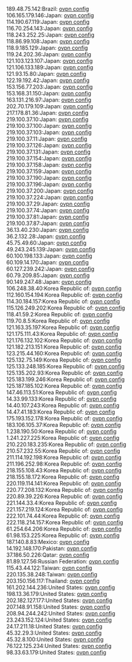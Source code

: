 189.48.75.142:Brazil: [ovpn config](vpn/189_48_75_142.ovpn)  
106.165.179.146:Japan: [ovpn config](vpn/106_165_179_146.ovpn)  
114.190.67.119:Japan: [ovpn config](vpn/114_190_67_119.ovpn)  
116.70.254.143:Japan: [ovpn config](vpn/116_70_254_143.ovpn)  
118.243.252.25:Japan: [ovpn config](vpn/118_243_252_25.ovpn)  
118.86.99.108:Japan: [ovpn config](vpn/118_86_99_108.ovpn)  
118.9.185.129:Japan: [ovpn config](vpn/118_9_185_129.ovpn)  
119.24.202.36:Japan: [ovpn config](vpn/119_24_202_36.ovpn)  
121.103.123.107:Japan: [ovpn config](vpn/121_103_123_107.ovpn)  
121.106.133.189:Japan: [ovpn config](vpn/121_106_133_189.ovpn)  
121.93.15.80:Japan: [ovpn config](vpn/121_93_15_80.ovpn)  
122.19.192.42:Japan: [ovpn config](vpn/122_19_192_42.ovpn)  
153.156.77.203:Japan: [ovpn config](vpn/153_156_77_203.ovpn)  
153.168.31.150:Japan: [ovpn config](vpn/153_168_31_150.ovpn)  
163.131.216.97:Japan: [ovpn config](vpn/163_131_216_97.ovpn)  
202.70.179.109:Japan: [ovpn config](vpn/202_70_179_109.ovpn)  
217.178.81.36:Japan: [ovpn config](vpn/217_178_81_36.ovpn)  
219.100.37.10:Japan: [ovpn config](vpn/219_100_37_10.ovpn)  
219.100.37.100:Japan: [ovpn config](vpn/219_100_37_100.ovpn)  
219.100.37.103:Japan: [ovpn config](vpn/219_100_37_103.ovpn)  
219.100.37.11:Japan: [ovpn config](vpn/219_100_37_11.ovpn)  
219.100.37.126:Japan: [ovpn config](vpn/219_100_37_126.ovpn)  
219.100.37.131:Japan: [ovpn config](vpn/219_100_37_131.ovpn)  
219.100.37.154:Japan: [ovpn config](vpn/219_100_37_154.ovpn)  
219.100.37.158:Japan: [ovpn config](vpn/219_100_37_158.ovpn)  
219.100.37.159:Japan: [ovpn config](vpn/219_100_37_159.ovpn)  
219.100.37.190:Japan: [ovpn config](vpn/219_100_37_190.ovpn)  
219.100.37.196:Japan: [ovpn config](vpn/219_100_37_196.ovpn)  
219.100.37.200:Japan: [ovpn config](vpn/219_100_37_200.ovpn)  
219.100.37.224:Japan: [ovpn config](vpn/219_100_37_224.ovpn)  
219.100.37.29:Japan: [ovpn config](vpn/219_100_37_29.ovpn)  
219.100.37.74:Japan: [ovpn config](vpn/219_100_37_74.ovpn)  
219.100.37.81:Japan: [ovpn config](vpn/219_100_37_81.ovpn)  
219.100.37.87:Japan: [ovpn config](vpn/219_100_37_87.ovpn)  
36.13.40.230:Japan: [ovpn config](vpn/36_13_40_230.ovpn)  
36.2.132.28:Japan: [ovpn config](vpn/36_2_132_28.ovpn)  
45.75.49.60:Japan: [ovpn config](vpn/45_75_49_60.ovpn)  
49.243.245.139:Japan: [ovpn config](vpn/49_243_245_139.ovpn)  
60.100.198.133:Japan: [ovpn config](vpn/60_100_198_133.ovpn)  
60.109.14.170:Japan: [ovpn config](vpn/60_109_14_170.ovpn)  
60.127.239.242:Japan: [ovpn config](vpn/60_127_239_242.ovpn)  
60.79.209.85:Japan: [ovpn config](vpn/60_79_209_85.ovpn)  
90.149.247.48:Japan: [ovpn config](vpn/90_149_247_48.ovpn)  
106.248.38.40:Korea Republic of: [ovpn config](vpn/106_248_38_40.ovpn)  
112.160.154.194:Korea Republic of: [ovpn config](vpn/112_160_154_194.ovpn)  
114.30.184.157:Korea Republic of: [ovpn config](vpn/114_30_184_157.ovpn)  
115.126.249.202:Korea Republic of: [ovpn config](vpn/115_126_249_202.ovpn)  
118.41.59.2:Korea Republic of: [ovpn config](vpn/118_41_59_2.ovpn)  
119.70.8.5:Korea Republic of: [ovpn config](vpn/119_70_8_5.ovpn)  
121.163.35.197:Korea Republic of: [ovpn config](vpn/121_163_35_197.ovpn)  
121.175.111.43:Korea Republic of: [ovpn config](vpn/121_175_111_43.ovpn)  
121.176.132.102:Korea Republic of: [ovpn config](vpn/121_176_132_102.ovpn)  
121.182.213.151:Korea Republic of: [ovpn config](vpn/121_182_213_151.ovpn)  
123.215.44.160:Korea Republic of: [ovpn config](vpn/123_215_44_160.ovpn)  
125.132.75.149:Korea Republic of: [ovpn config](vpn/125_132_75_149.ovpn)  
125.133.248.185:Korea Republic of: [ovpn config](vpn/125_133_248_185.ovpn)  
125.135.202.93:Korea Republic of: [ovpn config](vpn/125_135_202_93.ovpn)  
125.183.199.246:Korea Republic of: [ovpn config](vpn/125_183_199_246.ovpn)  
125.187.185.102:Korea Republic of: [ovpn config](vpn/125_187_185_102.ovpn)  
147.46.113.51:Korea Republic of: [ovpn config](vpn/147_46_113_51.ovpn)  
14.33.99.133:Korea Republic of: [ovpn config](vpn/14_33_99_133.ovpn)  
14.40.107.243:Korea Republic of: [ovpn config](vpn/14_40_107_243.ovpn)  
14.47.41.183:Korea Republic of: [ovpn config](vpn/14_47_41_183.ovpn)  
175.193.152.178:Korea Republic of: [ovpn config](vpn/175_193_152_178.ovpn)  
183.106.105.37:Korea Republic of: [ovpn config](vpn/183_106_105_37.ovpn)  
1.238.190.50:Korea Republic of: [ovpn config](vpn/1_238_190_50.ovpn)  
1.241.227.225:Korea Republic of: [ovpn config](vpn/1_241_227_225.ovpn)  
210.220.183.235:Korea Republic of: [ovpn config](vpn/210_220_183_235.ovpn)  
210.57.232.55:Korea Republic of: [ovpn config](vpn/210_57_232_55.ovpn)  
211.114.192.198:Korea Republic of: [ovpn config](vpn/211_114_192_198.ovpn)  
211.196.252.98:Korea Republic of: [ovpn config](vpn/211_196_252_98.ovpn)  
218.155.108.43:Korea Republic of: [ovpn config](vpn/218_155_108_43.ovpn)  
218.155.18.172:Korea Republic of: [ovpn config](vpn/218_155_18_172.ovpn)  
220.119.114.141:Korea Republic of: [ovpn config](vpn/220_119_114_141.ovpn)  
220.77.208.132:Korea Republic of: [ovpn config](vpn/220_77_208_132.ovpn)  
220.89.39.226:Korea Republic of: [ovpn config](vpn/220_89_39_226.ovpn)  
221.144.33.4:Korea Republic of: [ovpn config](vpn/221_144_33_4.ovpn)  
221.157.219.124:Korea Republic of: [ovpn config](vpn/221_157_219_124.ovpn)  
222.101.74.44:Korea Republic of: [ovpn config](vpn/222_101_74_44.ovpn)  
222.118.214.157:Korea Republic of: [ovpn config](vpn/222_118_214_157.ovpn)  
61.254.64.206:Korea Republic of: [ovpn config](vpn/61_254_64_206.ovpn)  
61.98.153.225:Korea Republic of: [ovpn config](vpn/61_98_153_225.ovpn)  
187.140.8.83:Mexico: [ovpn config](vpn/187_140_8_83.ovpn)  
14.192.148.170:Pakistan: [ovpn config](vpn/14_192_148_170.ovpn)  
37.186.50.226:Qatar: [ovpn config](vpn/37_186_50_226.ovpn)  
81.89.127.56:Russian Federation: [ovpn config](vpn/81_89_127_56.ovpn)  
115.43.44.122:Taiwan: [ovpn config](vpn/115_43_44_122.ovpn)  
220.135.38.248:Taiwan: [ovpn config](vpn/220_135_38_248.ovpn)  
203.150.156.117:Thailand: [ovpn config](vpn/203_150_156_117.ovpn)  
161.202.144.236:United States: [ovpn config](vpn/161_202_144_236.ovpn)  
198.13.36.179:United States: [ovpn config](vpn/198_13_36_179.ovpn)  
202.182.127.177:United States: [ovpn config](vpn/202_182_127_177.ovpn)  
207.148.91.158:United States: [ovpn config](vpn/207_148_91_158.ovpn)  
208.94.244.242:United States: [ovpn config](vpn/208_94_244_242.ovpn)  
23.243.152.124:United States: [ovpn config](vpn/23_243_152_124.ovpn)  
24.17.211.18:United States: [ovpn config](vpn/24_17_211_18.ovpn)  
45.32.29.3:United States: [ovpn config](vpn/45_32_29_3.ovpn)  
45.32.8.100:United States: [ovpn config](vpn/45_32_8_100.ovpn)  
76.122.125.234:United States: [ovpn config](vpn/76_122_125_234.ovpn)  
98.33.63.179:United States: [ovpn config](vpn/98_33_63_179.ovpn)  
